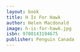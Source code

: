 ```yaml
---
layout: book
title: H Is For Hawk
author: Helen Macdonald
image: h-is-for-hawk.jpg
isbn: 9780143194675
publisher: Penguin Canada
---
```

